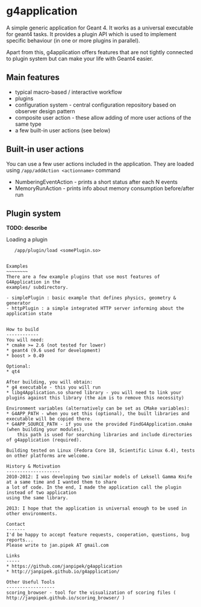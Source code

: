 g4application
=============

A simple generic application for Geant 4. It works as a universal executable
for geant4 tasks. It provides a plugin API which is used to implement
specific behaviour (in one or more plugins in parallel).

Apart from this, g4application offers features that are not tightly connected
to plugin system but can make your life with Geant4 easier.

Main features
-------------
* typical macro-based / interactive workflow
* plugins
* configuration system - central configuration repository based on observer design pattern
* composite user action - these allow adding of more user actions of the same type
* a few built-in user actions (see below)

Built-in user actions
---------------------
You can use a few user actions included in the application.
They are loaded using `/app/addAction <actionname>` command
* NumberingEventAction - prints a short status after each N events
* MemoryRunAction - prints info about memory consumption before/after run

Plugin system
-------------
**TODO: describe**

Loading a plugin
~~~~~~~~~~~~~~~~
   /app/plugin/load <somePlugin.so>


Examples
~~~~~~~~
There are a few example plugins that use most features of G4Application in the
examples/ subdirectory.

- simplePlugin : basic example that defines physics, geometry & generator
- httpPlugin : a simple integrated HTTP server informing about the application state


How to build
------------
You will need:
* cmake >= 2.6 (not tested for lower) 
* geant4 (9.6 used for development)
* boost > 0.49

Optional:
* qt4

After building, you will obtain:
* g4 executable - this you will run
* libg4Application.so shared library - you will need to link your plugins against this library (the aim is to remove this necessity)

Environment variables (alternatively can be set as CMake variables):
* G4APP_PATH - when you set this (optional), the built libraries and executable will be copied there. 
* G4APP_SOURCE_PATH - if you use the provided FindG4Application.cmake (when building your modules),
    this path is used for searching libraries and include directories of g4application (required).

Building tested on Linux (Fedora Core 18, Scientific Linux 6.4), tests on other platforms are welcome.

History & Motivation
--------------------
2010-2012: I was developing two similar models of Leksell Gamma Knife at a same time and I wanted them to share
a lot of code. In the end, I made the application call the plugin instead of two application
using the same library.

2013: I hope that the application is universal enough to be used in other environments.

Contact
-------
I'd be happy to accept feature requests, cooperation, questions, bug reports...
Please write to jan.pipek AT gmail.com

Links
-----
* https://github.com/janpipek/g4application
* http://janpipek.github.io/g4application/

Other Useful Tools
------------------
scoring_browser - tool for the visualization of scoring files ( http://janpipek.github.io/scoring_browser/ )

